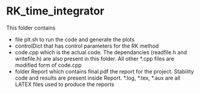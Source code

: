 # RK_time_integrator
This folder contains 
- file plt.sh to run the code and generate the plots
- controlDict that has control parameters for the RK method
- code.cpp which is the actual code. The dependancies (readfile.h and writefile.h) are also present in this folder. All other *.cpp files are modified form of code.cpp
- folder Report which contains final.pdf the report for the project. Stability code and results are present inside Report. *.log, *.tex, *.aux are all LATEX files used to produce the reports
